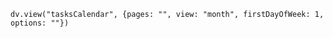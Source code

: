 ```dataviewjs
dv.view("tasksCalendar", {pages: "", view: "month", firstDayOfWeek: 1, options: ""})
```
